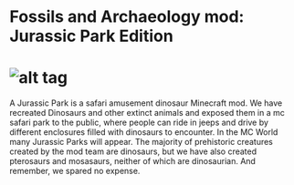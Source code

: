 Fossils and Archaeology mod:
Jurassic Park Edition
=======
![alt tag](http://puu.sh/8IkYG.png)
=======
A Jurassic Park is a safari amusement dinosaur Minecraft mod. We have recreated Dinosaurs and other extinct animals
and exposed them in a mc safari park to the public, where people can ride in jeeps and drive by different
enclosures filled with dinosaurs to encounter. In the MC World many Jurassic Parks will appear.
The majority of prehistoric creatures created by the mod team are dinosaurs, but we have also created
pterosaurs and mosasaurs, neither of which are dinosaurian. And remember, we spared no expense.